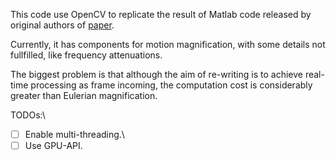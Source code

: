 This code use OpenCV to replicate the result of Matlab code released by original authors of [paper](http://people.csail.mit.edu/nwadhwa/phase-video/).

Currently, it has components for motion magnification, with some details not fullfilled, like frequency attenuations.

The biggest problem is that although the aim of re-writing is to achieve real-time processing as frame incoming, the computation cost is considerably greater than Eulerian magnification.

TODOs:\
- [ ] Enable multi-threading.\
- [ ] Use GPU-API.
